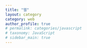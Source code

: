 ```yaml
---
title: "웹"
layout: category
category: web
author_profile: true
# permalink: categories/javascript
# taxonomy: JavaScript
# sidebar_main: true
---
```


<!--
{% assign posts = site.categories.javascript %}
{% for post in posts %} {% include archive-single.html type=page.entries_layout %} {% endfor %} -->
